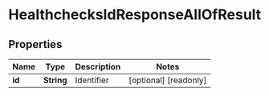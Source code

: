 

# HealthchecksIdResponseAllOfResult


## Properties

| Name | Type | Description | Notes |
|------------ | ------------- | ------------- | -------------|
|**id** | **String** | Identifier |  [optional] [readonly] |



